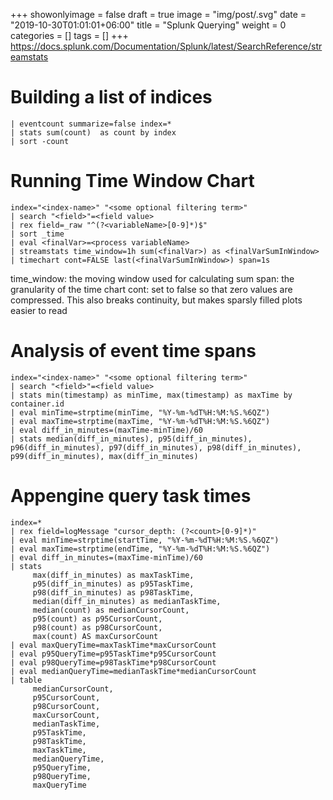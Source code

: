 +++
showonlyimage = false
draft = true
image = "img/post/.svg"
date = "2019-10-30T01:01:01+06:00"
title = "Splunk Querying"
weight = 0
categories = []
tags = []
+++
https://docs.splunk.com/Documentation/Splunk/latest/SearchReference/streamstats

# Building a list of indices
```
| eventcount summarize=false index=* 
| stats sum(count)  as count by index 
| sort -count
```

# Running Time Window Chart
```
index="<index-name>" "<some optional filtering term>" 
| search "<field>"=<field value>
| rex field=_raw "^(?<variableName>[0-9]*)$" 
| sort _time
| eval <finalVar>=<process variableName>
| streamstats time_window=1h sum(<finalVar>) as <finalVarSumInWindow> 
| timechart cont=FALSE last(<finalVarSumInWindow>) span=1s
```
time_window: the moving window used for calculating sum
span: the granularity of the time chart
cont: set to false so that zero values are compressed. This also breaks continuity, but makes sparsly filled plots easier to read

# Analysis of event time spans
```
index="<index-name>" "<some optional filtering term>"
| search "<field>"=<field value>
| stats min(timestamp) as minTime, max(timestamp) as maxTime by container.id
| eval minTime=strptime(minTime, "%Y-%m-%dT%H:%M:%S.%6QZ") 
| eval maxTime=strptime(maxTime, "%Y-%m-%dT%H:%M:%S.%6QZ")
| eval diff_in_minutes=(maxTime-minTime)/60
| stats median(diff_in_minutes), p95(diff_in_minutes), p96(diff_in_minutes), p97(diff_in_minutes), p98(diff_in_minutes), p99(diff_in_minutes), max(diff_in_minutes)
```

# Appengine query task times
```
index=*
| rex field=logMessage "cursor_depth: (?<count>[0-9]*)"
| eval minTime=strptime(startTime, "%Y-%m-%dT%H:%M:%S.%6QZ") 
| eval maxTime=strptime(endTime, "%Y-%m-%dT%H:%M:%S.%6QZ")
| eval diff_in_minutes=(maxTime-minTime)/60
| stats 
     max(diff_in_minutes) as maxTaskTime, 
     p95(diff_in_minutes) as p95TaskTime, 
     p98(diff_in_minutes) as p98TaskTime, 
     median(diff_in_minutes) as medianTaskTime, 
     median(count) as medianCursorCount, 
     p95(count) as p95CursorCount, 
     p98(count) as p98CursorCount, 
     max(count) AS maxCursorCount
| eval maxQueryTime=maxTaskTime*maxCursorCount
| eval p95QueryTime=p95TaskTime*p95CursorCount
| eval p98QueryTime=p98TaskTime*p98CursorCount
| eval medianQueryTime=medianTaskTime*medianCursorCount
| table 
     medianCursorCount,
     p95CursorCount,
     p98CursorCount,
     maxCursorCount,
     medianTaskTime,
     p95TaskTime,
     p98TaskTime,
     maxTaskTime,
     medianQueryTime,
     p95QueryTime,
     p98QueryTime, 
     maxQueryTime
```
